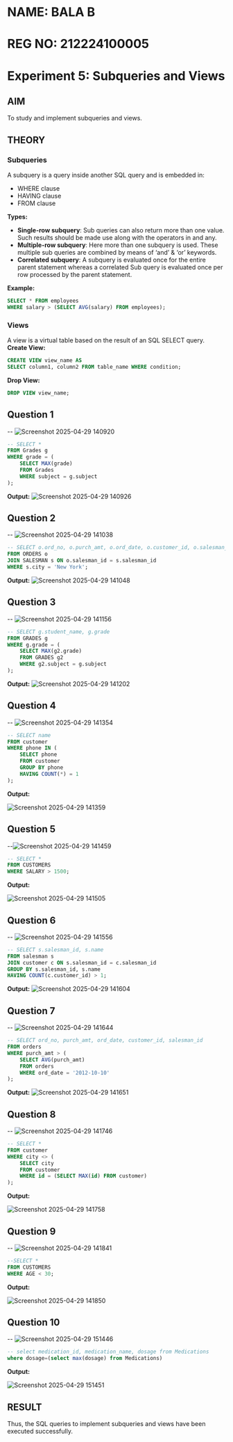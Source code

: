 # NAME: BALA B
# REG NO: 212224100005
# Experiment 5: Subqueries and Views

## AIM
To study and implement subqueries and views.

## THEORY

### Subqueries
A subquery is a query inside another SQL query and is embedded in:
- WHERE clause
- HAVING clause
- FROM clause

**Types:**
- **Single-row subquery**:
  Sub queries can also return more than one value. Such results should be made use along with the operators in and any.
- **Multiple-row subquery**:
  Here more than one subquery is used. These multiple sub queries are combined by means of ‘and’ & ‘or’ keywords.
- **Correlated subquery**:
  A subquery is evaluated once for the entire parent statement whereas a correlated Sub query is evaluated once per row processed by the parent statement.

**Example:**
```sql
SELECT * FROM employees
WHERE salary > (SELECT AVG(salary) FROM employees);
```
### Views
A view is a virtual table based on the result of an SQL SELECT query.
**Create View:**
```sql
CREATE VIEW view_name AS
SELECT column1, column2 FROM table_name WHERE condition;
```
**Drop View:**
```sql
DROP VIEW view_name;
```

**Question 1**
--
-- ![Screenshot 2025-04-29 140920](https://github.com/user-attachments/assets/e9bb55a0-ef1c-49e5-9d77-9c147822d3f3)


```sql
-- SELECT * 
FROM Grades g
WHERE grade = (
    SELECT MAX(grade)
    FROM Grades
    WHERE subject = g.subject
);

```

**Output:**
![Screenshot 2025-04-29 140926](https://github.com/user-attachments/assets/82dfbc89-4071-41b5-9b0c-8b6b5dbd7ebd)



**Question 2**
---
-- ![Screenshot 2025-04-29 141038](https://github.com/user-attachments/assets/93d0cd11-d5c2-4f23-b08b-4a9dcbef4e7d)


```sql
-- SELECT o.ord_no, o.purch_amt, o.ord_date, o.customer_id, o.salesman_id
FROM ORDERS o
JOIN SALESMAN s ON o.salesman_id = s.salesman_id
WHERE s.city = 'New York';

```

**Output:**
![Screenshot 2025-04-29 141048](https://github.com/user-attachments/assets/96d7ce09-5ca6-49cd-8b21-0bceb8072347)



**Question 3**
---
-- ![Screenshot 2025-04-29 141156](https://github.com/user-attachments/assets/8cb24975-fdd1-4a13-a21a-0cf8680b04e0)

```sql
-- SELECT g.student_name, g.grade
FROM GRADES g
WHERE g.grade = (
    SELECT MAX(g2.grade)
    FROM GRADES g2
    WHERE g2.subject = g.subject
);
```

**Output:**
![Screenshot 2025-04-29 141202](https://github.com/user-attachments/assets/7b5b84f8-edda-4741-b13d-2b51ac4dfcb6)



**Question 4**
---
-- ![Screenshot 2025-04-29 141354](https://github.com/user-attachments/assets/9ff0825e-9c67-4ffe-9e92-3f661c3ded5d)


```sql
-- SELECT name
FROM customer
WHERE phone IN (
    SELECT phone
    FROM customer
    GROUP BY phone
    HAVING COUNT(*) = 1
);

```

**Output:**

![Screenshot 2025-04-29 141359](https://github.com/user-attachments/assets/6df18253-6313-414f-a52a-e7c6230b5561)


**Question 5**
---
--![Screenshot 2025-04-29 141459](https://github.com/user-attachments/assets/1dc4420f-645f-40c7-a3ba-1c851cf9cb00)


```sql
-- SELECT *
FROM CUSTOMERS
WHERE SALARY > 1500;

```

**Output:**

![Screenshot 2025-04-29 141505](https://github.com/user-attachments/assets/fe0157d8-3868-4632-b0c6-7bf311a43356)


**Question 6**
---
-- ![Screenshot 2025-04-29 141556](https://github.com/user-attachments/assets/7cb63ea6-499d-4ed3-bfc8-934ede81615b)


```sql
-- SELECT s.salesman_id, s.name
FROM salesman s
JOIN customer c ON s.salesman_id = c.salesman_id
GROUP BY s.salesman_id, s.name
HAVING COUNT(c.customer_id) > 1;

```

**Output:**
![Screenshot 2025-04-29 141604](https://github.com/user-attachments/assets/16a84145-3969-4bde-9551-162d462d16f2)



**Question 7**
---
-- ![Screenshot 2025-04-29 141644](https://github.com/user-attachments/assets/ff9b5962-abb0-47c6-bda0-1ac6f4e4120a)


```sql
-- SELECT ord_no, purch_amt, ord_date, customer_id, salesman_id
FROM orders
WHERE purch_amt > (
    SELECT AVG(purch_amt)
    FROM orders
    WHERE ord_date = '2012-10-10'
);
```

**Output:**
![Screenshot 2025-04-29 141651](https://github.com/user-attachments/assets/ecb2e288-2a9c-461e-9d1b-da1eb324bb58)



**Question 8**
---
-- ![Screenshot 2025-04-29 141746](https://github.com/user-attachments/assets/96314594-cec5-4bff-96ac-2fcdc0cbd80d)


```sql
-- SELECT *
FROM customer
WHERE city <> (
    SELECT city
    FROM customer
    WHERE id = (SELECT MAX(id) FROM customer)
);

```

**Output:**

![Screenshot 2025-04-29 141758](https://github.com/user-attachments/assets/5e0d0b67-1a11-433a-aa99-6840a129c9c4)


**Question 9**
---
-- ![Screenshot 2025-04-29 141841](https://github.com/user-attachments/assets/84a903d4-efa6-46ff-9adb-e3ab75e99d54)


```sql
--SELECT *
FROM CUSTOMERS
WHERE AGE < 30;

```

**Output:**

![Screenshot 2025-04-29 141850](https://github.com/user-attachments/assets/cdd36191-66d0-48ff-8b73-b9e4541d5d86)


**Question 10**
---
-- ![Screenshot 2025-04-29 151446](https://github.com/user-attachments/assets/79dfb804-513e-4811-8595-3421250804bf)


```sql
-- select medication_id, medication_name, dosage from Medications
where dosage=(select max(dosage) from Medications)
```

**Output:**

![Screenshot 2025-04-29 151451](https://github.com/user-attachments/assets/e1d4d9ed-731c-4bc3-80b3-124471823ece)



## RESULT
Thus, the SQL queries to implement subqueries and views have been executed successfully.

